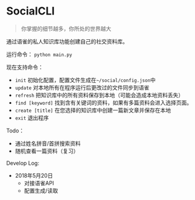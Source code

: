 # SocialCLI

> 你掌握的细节越多，你所处的世界越大

通过语雀的私人知识库功能创建自己的社交资料库。

运行命令： `python main.py`

现在支持命令：
- `init` 初始化配置，配置文件生成在`~/social/config.json`中
- `update` 对本地所有在程序运行后更改过的文件同步到语雀
- `refresh` 把知识库中的所有资料保存到本地（可能会造成本地资料丢失）
- `find [keyword]` 找到含有关键词的资料，如果有多篇资料会进入选择页面。
- `create [title]` 在您选择的知识库中创建一篇新文章并保存在本地
- `exit` 退出程序



Todo：
- 通过姓名拼音/首拼搜索资料
- 随机查看一篇资料（复习）




Develop Log:
- 2018年5月20日
    - 对接语雀API
    - 配置生成/读取
